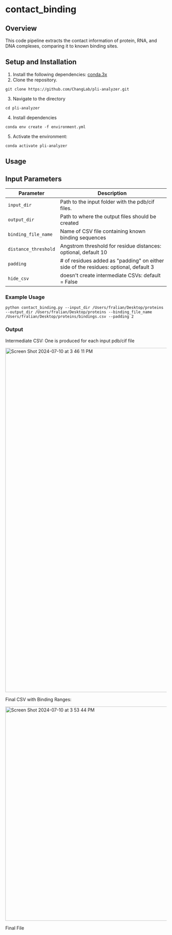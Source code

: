 # contact_binding

## Overview

This code pipeline extracts the contact information of protein, RNA, and DNA complexes, comparing it to known binding sites.

## Setup and Installation

1. Install the following dependencies: [conda.3x](https://docs.anaconda.com/miniconda/)
2. Clone the repository.
```
git clone https://github.com/ChangLab/pli-analyzer.git
```
3. Navigate to the directory
```
cd pli-analyzer
```

4. Install dependencies

```
conda env create -f environment.yml
```

5. Activate the environment:
```
conda activate pli-analyzer
```

## Usage

## Input Parameters

| Parameter    | Description                              |
|--------------|------------------------------------------|
| `input_dir` | Path to the input folder with the pdb/cif files.                   |
| `output_dir`  | Path to where the output files should be created       |
| `binding_file_name`    | Name of CSV file containing known binding sequences |
| `distance_threshold`    | Angstrom threshold for residue distances: optional, default 10 |
| `padding`    | # of residues added as "padding" on either side of the residues: optional, default 3 |
| `hide_csv`    | doesn't create intermediate CSVs: default = False |

### Example Usage

```
python contact_binding.py --input_dir /Users/fralian/Desktop/proteins --output_dir /Users/fralian/Desktop/proteins --binding_file_name /Users/fralian/Desktop/proteins/bindings.csv --padding 2 
```

### Output

Intermediate CSV: One is produced for each input pdb/cif file

<img width="1077" alt="Screen Shot 2024-07-10 at 3 46 11 PM" src="https://github.com/frances-liang/contact_binding/assets/114785097/2447612b-0263-42ff-a8c7-81aa05ee7ef0">  


<br>

Final CSV with Binding Ranges:

<img width="670" alt="Screen Shot 2024-07-10 at 3 53 44 PM" src="https://github.com/frances-liang/contact_binding/assets/114785097/5aa74bb9-f345-48f2-82a3-1320226830f6">




Final File





